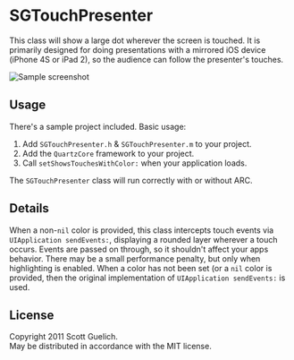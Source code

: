 # SGTouchPresenter

This class will show a large dot wherever the screen is touched. It is primarily
designed for doing presentations with a mirrored iOS device (iPhone 4S or iPad 2),
so the audience can follow the presenter's touches.

![Sample screenshot](https://raw.github.com/skue/SGTouchPresenter/master/SampleApplication/Screenshot.png)

## Usage

There's a sample project included. Basic usage:

  1. Add `SGTouchPresenter.h` & `SGTouchPresenter.m` to your project.
  2. Add the `QuartzCore` framework to your project.
  3. Call `setShowsTouchesWithColor:` when your application loads.

The `SGTouchPresenter` class will run correctly with or without ARC.

## Details

When a non-`nil` color is provided, this class intercepts touch events via
`UIApplication sendEvents:`, displaying a rounded layer wherever a touch occurs.
Events are passed on through, so it shouldn't affect your apps behavior.
There may be a small performance penalty, but only when highlighting is enabled.
When a color has not been set (or a `nil` color is provided, then the original
implementation of `UIApplication sendEvents:` is used.

## License

Copyright 2011 Scott Guelich.  
May be distributed in accordance with the MIT license.
